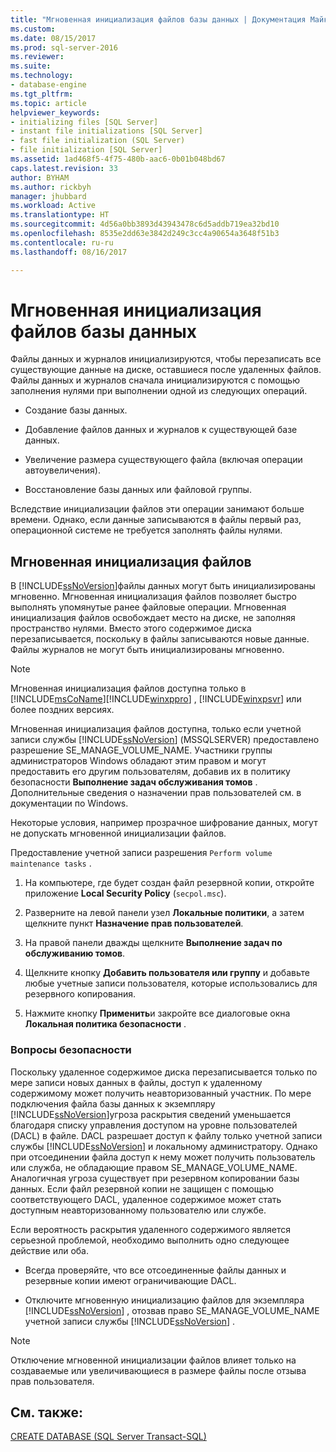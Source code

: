 ```yaml
---
title: "Мгновенная инициализация файлов базы данных | Документация Майкрософт"
ms.custom: 
ms.date: 08/15/2017
ms.prod: sql-server-2016
ms.reviewer: 
ms.suite: 
ms.technology:
- database-engine
ms.tgt_pltfrm: 
ms.topic: article
helpviewer_keywords:
- initializing files [SQL Server]
- instant file initializations [SQL Server]
- fast file initialization (SQL Server)
- file initialization [SQL Server]
ms.assetid: 1ad468f5-4f75-480b-aac6-0b01b048bd67
caps.latest.revision: 33
author: BYHAM
ms.author: rickbyh
manager: jhubbard
ms.workload: Active
ms.translationtype: HT
ms.sourcegitcommit: 4d56a0bb3893d43943478c6d5addb719ea32bd10
ms.openlocfilehash: 8535e2dd63e3842d249c3cc4a90654a3648f51b3
ms.contentlocale: ru-ru
ms.lasthandoff: 08/16/2017

---
```

# <a name="database-instant-file-initialization"></a>Мгновенная инициализация файлов базы данных
  Файлы данных и журналов инициализируются, чтобы перезаписать все существующие данные на диске, оставшиеся после удаленных файлов. Файлы данных и журналов сначала инициализируются с помощью заполнения нулями при выполнении одной из следующих операций.  
  
-   Создание базы данных.  
  
-   Добавление файлов данных и журналов к существующей базе данных.  
  
-   Увеличение размера существующего файла (включая операции автоувеличения).  
  
-   Восстановление базы данных или файловой группы.  
  
 Вследствие инициализации файлов эти операции занимают больше времени. Однако, если данные записываются в файлы первый раз, операционной системе не требуется заполнять файлы нулями.  
  
## <a name="instant-file-initialization"></a>Мгновенная инициализация файлов  
 В [!INCLUDE[ssNoVersion](../../includes/ssnoversion-md.md)]файлы данных могут быть инициализированы мгновенно. Мгновенная инициализация файлов позволяет быстро выполнять упомянутые ранее файловые операции. Мгновенная инициализация файлов освобождает место на диске, не заполняя пространство нулями. Вместо этого содержимое диска перезаписывается, поскольку в файлы записываются новые данные. Файлы журналов не могут быть инициализированы мгновенно.  
  
> [!NOTE]  
>  Мгновенная инициализация файлов доступна только в [!INCLUDE[msCoName](../../includes/msconame-md.md)][!INCLUDE[winxppro](../../includes/winxppro-md.md)] , [!INCLUDE[winxpsvr](../../includes/winxpsvr-md.md)] или более поздних версиях.  
  
 Мгновенная инициализация файлов доступна, только если учетной записи службы [!INCLUDE[ssNoVersion](../../includes/ssnoversion-md.md)] (MSSQLSERVER) предоставлено разрешение SE_MANAGE_VOLUME_NAME. Участники группы администраторов Windows обладают этим правом и могут предоставить его другим пользователям, добавив их в политику безопасности **Выполнение задач обслуживания томов** . Дополнительные сведения о назначении прав пользователей см. в документации по Windows.  
  
Некоторые условия, например прозрачное шифрование данных, могут не допускать мгновенной инициализации файлов.  
  
 Предоставление учетной записи разрешения `Perform volume maintenance tasks` .  
  
1.  На компьютере, где будет создан файл резервной копии, откройте приложение **Local Security Policy** (`secpol.msc`).  
  
2.  Разверните на левой панели узел **Локальные политики**, а затем щелкните пункт **Назначение прав пользователей**.  
  
3.  На правой панели дважды щелкните **Выполнение задач по обслуживанию томов**.  
  
4.  Щелкните кнопку **Добавить пользователя или группу** и добавьте любые учетные записи пользователя, которые использовались для резервного копирования.  
  
5.  Нажмите кнопку **Применить**и закройте все диалоговые окна **Локальная политика безопасности** .  
  
### <a name="security-considerations"></a>Вопросы безопасности  
 Поскольку удаленное содержимое диска перезаписывается только по мере записи новых данных в файлы, доступ к удаленному содержимому может получить неавторизованный участник. По мере подключения файла базы данных к экземпляру [!INCLUDE[ssNoVersion](../../includes/ssnoversion-md.md)]угроза раскрытия сведений уменьшается благодаря списку управления доступом на уровне пользователей (DACL) в файле. DACL разрешает доступ к файлу только учетной записи службы [!INCLUDE[ssNoVersion](../../includes/ssnoversion-md.md)] и локальному администратору. Однако при отсоединении файла доступ к нему может получить пользователь или служба, не обладающие правом SE_MANAGE_VOLUME_NAME. Аналогичная угроза существует при резервном копировании базы данных. Если файл резервной копии не защищен с помощью соответствующего DACL, удаленное содержимое может стать доступным неавторизованному пользователю или службе.  
  
 Если вероятность раскрытия удаленного содержимого является серьезной проблемой, необходимо выполнить одно следующее действие или оба.  
  
-   Всегда проверяйте, что все отсоединенные файлы данных и резервные копии имеют ограничивающие DACL.  
  
-   Отключите мгновенную инициализацию файлов для экземпляра [!INCLUDE[ssNoVersion](../../includes/ssnoversion-md.md)] , отозвав право SE_MANAGE_VOLUME_NAME учетной записи службы [!INCLUDE[ssNoVersion](../../includes/ssnoversion-md.md)] .  
  
> [!NOTE]  
>  Отключение мгновенной инициализации файлов влияет только на создаваемые или увеличивающиеся в размере файлы после отзыва прав пользователя.  
  
## <a name="see-also"></a>См. также:  
 [CREATE DATABASE (SQL Server Transact-SQL)](../../t-sql/statements/create-database-sql-server-transact-sql.md)  
  
  

